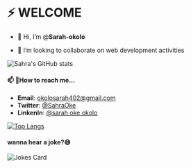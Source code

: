 # ⚡ WELCOME 
- 👋 Hi, I’m @__Sarah-okolo__

- 💞️ I’m looking to collaborate on web development activities

![Sahra's GitHub stats](https://github-readme-stats.vercel.app/api?username=sarah-okolo&show_icons=true&theme=tokyonight)

#### 📫 📧How to reach me... 
- __Email__: okolosarah402@gmail.com
- __Twitter__: [@SahraOke](https://twitter.com/SahraOke?t=w91LaXE9e1QfjnYqAqw7WA&s=09)
- __LinkenIn__: [@sarah oke okolo](https://www.linkedin.com/in/sarah-oke-okolo-0b2a04250)

[![Top Langs](https://github-readme-stats.vercel.app/api/top-langs/?username=sarah-okolo&layout=compact)](https://github.com/sarah-okolo/github-readme-stats)

<!--- Computer jokes --->
#### wanna hear a joke?😅
![Jokes Card](https://readme-jokes.vercel.app/api)

<!---
Sarah-okolo/Sarah-okolo is a ✨ special ✨ repository because its `README.md` (this file) appears on your GitHub profile.
You can click the Preview link to take a look at your changes.
--->
